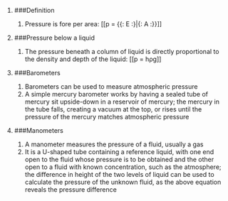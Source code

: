 1. ###Definition

    1. Pressure is fore per area: [[p = {{: E :}|{: A :}}]]
2. ###Pressure below a liquid

    1. The pressure beneath a column of liquid is directly proportional to the density and depth of the liquid: [[p = hρg]]
3. ###Barometers

    1. Barometers can be used to measure atmospheric pressure
    2. A simple mercury barometer works by having a sealed tube of mercury sit upside-down in a reservoir of mercury; the mercury in the tube falls, creating a vacuum at the top, or rises until the pressure of the mercury matches atmospheric pressure
4. ###Manometers

    1. A manometer measures the pressure of a fluid, usually a gas
    2. It is a U-shaped tube containing a reference liquid, with one end open to the fluid whose pressure is to be obtained and the other open to a fluid with known concentration, such as the atmosphere; the difference in height of the two levels of liquid can be used to calculate the pressure of the unknown fluid, as the above equation reveals the pressure difference
